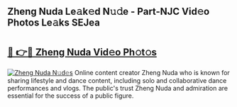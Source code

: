 ## Zheng Nuda Le𝚊k𝚎d N𝚞𝚍e - Part-NJC Vid𝚎o Photos Le𝚊ks SEJea

# <h2><a href="http://fbdkx27.evod.top/?m=Zheng+Nuda">🔗 👉🔴 Zheng Nuda Vid𝚎o Ph𝚘t𝚘s</a></h2>

[![Zheng Nuda N𝚞d𝚎s](https://i.imgur.com/8V9OHl7.gif)](http://fbdkx27.evod.top/?m=Zheng+Nuda)
Online content creator Zheng Nuda who is known for sharing lifestyle and dance content, including solo and collaborative dance performances and vlogs. The public's trust Zheng Nuda and admiration are essential for the success of a public figure. 
